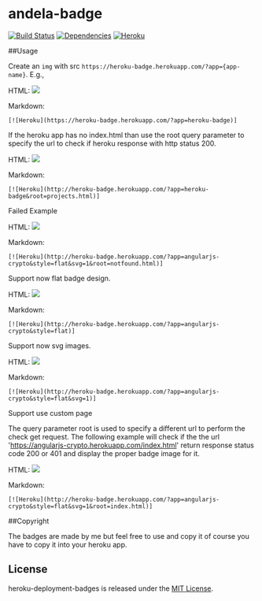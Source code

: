 andela-badge
==================
[![Build Status](https://travis-ci.org/pussinboots/heroku-badge.svg?branch=master)](https://travis-ci.org/pussinboots/heroku-badge)
[![Dependencies](https://david-dm.org/pussinboots/heroku-badge.png)](https://david-dm.org/pussinboots/heroku-badge)
[![Heroku](https://heroku-badge.herokuapp.com/?app=heroku-badge&style=flat)](https://heroku-badge.herokuapp.com/projects.html)

##Usage

Create an `img` with src `https://heroku-badge.herokuapp.com/?app={app-name}`. E.g.,

HTML:
    <img src="https://heroku-badge.herokuapp.com/?app=heroku-badge" />
    
Markdown:

    [![Heroku](https://heroku-badge.herokuapp.com/?app=heroku-badge)]


If the heroku app has no index.html than use the root query parameter to specify the url to check if heroku response with http status 200.

HTML:
    <img src="http://heroku-badge.herokuapp.com/?app=heroku-badge&root=projects.html" />

Markdown:

    [![Heroku](http://heroku-badge.herokuapp.com/?app=heroku-badge&root=projects.html)]

Failed Example

HTML:
    <img src="http://heroku-badge.herokuapp.com/?app=angularjs-crypto&style=flat&svg=1&root=notfound.html" />

Markdown:

    [![Heroku](http://heroku-badge.herokuapp.com/?app=angularjs-crypto&style=flat&svg=1&root=notfound.html)]    

Support now flat badge design.

HTML:
    <img src="http://heroku-badge.herokuapp.com/?app=angularjs-crypto&style=flat" />

Markdown:

    [![Heroku](http://heroku-badge.herokuapp.com/?app=angularjs-crypto&style=flat)]

Support now svg images.

HTML:
    <img src="http://heroku-badge.herokuapp.com/?app=angularjs-crypto&style=flat&svg=1" />

Markdown:

    [![Heroku](http://heroku-badge.herokuapp.com/?app=angularjs-crypto&style=flat&svg=1)]
    
Support use custom page

The query parameter root is used to specify a different url to perform the check get request.
The following example will check if the the url 'https://angularjs-crypto.herokuapp.com/index.html' 
return response status code 200 or 401 and display the proper badge image for it.

HTML:
    <img src="http://heroku-badge.herokuapp.com/?app=angularjs-crypto&style=flat&svg=1&root=index.html" />

Markdown:

    [![Heroku](http://heroku-badge.herokuapp.com/?app=angularjs-crypto&style=flat&svg=1&root=index.html)]


##Copyright

The badges are made by me but feel free to use and copy it of course you have to copy it into your heroku app.

License
--------------

heroku-deployment-badges is released under the [MIT License](http://opensource.org/licenses/MIT).
